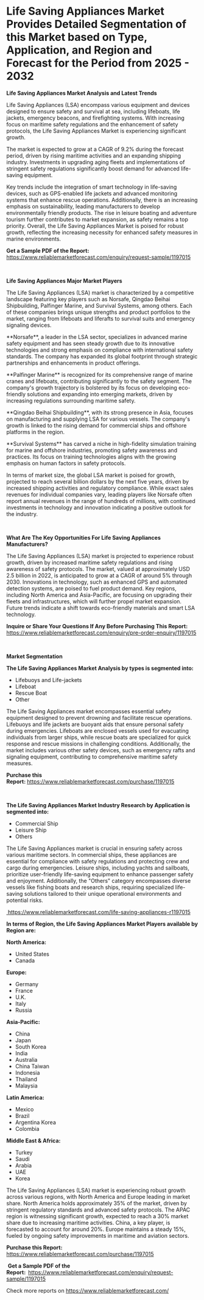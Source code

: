 <p><h1>Life Saving Appliances Market Provides Detailed Segmentation of this Market based on Type, Application, and Region and Forecast for the Period from 2025 - 2032</h1></p><p><strong>Life Saving Appliances Market Analysis and Latest Trends</strong></p>
<p><p>Life Saving Appliances (LSA) encompass various equipment and devices designed to ensure safety and survival at sea, including lifeboats, life jackets, emergency beacons, and firefighting systems. With increasing focus on maritime safety regulations and the enhancement of safety protocols, the Life Saving Appliances Market is experiencing significant growth. </p><p>The market is expected to grow at a CAGR of 9.2% during the forecast period, driven by rising maritime activities and an expanding shipping industry. Investments in upgrading aging fleets and implementations of stringent safety regulations significantly boost demand for advanced life-saving equipment. </p><p>Key trends include the integration of smart technology in life-saving devices, such as GPS-enabled life jackets and advanced monitoring systems that enhance rescue operations. Additionally, there is an increasing emphasis on sustainability, leading manufacturers to develop environmentally friendly products. The rise in leisure boating and adventure tourism further contributes to market expansion, as safety remains a top priority. Overall, the Life Saving Appliances Market is poised for robust growth, reflecting the increasing necessity for enhanced safety measures in marine environments.</p></p>
<p><strong>Get a Sample PDF of the Report:&nbsp;</strong> <a href="https://www.reliablemarketforecast.com/enquiry/request-sample/1197015?utm_campaign=3120&utm_medium=2&utm_source=Github&utm_content=ia&utm_term=10042025&utm_id=life-saving-appliances">https://www.reliablemarketforecast.com/enquiry/request-sample/1197015</a></p>
<p>&nbsp;</p>
<p><strong>Life Saving Appliances Major Market Players</strong></p>
<p><p>The Life Saving Appliances (LSA) market is characterized by a competitive landscape featuring key players such as Norsafe, Qingdao Beihai Shipbuilding, Palfinger Marine, and Survival Systems, among others. Each of these companies brings unique strengths and product portfolios to the market, ranging from lifeboats and liferafts to survival suits and emergency signaling devices.</p><p>**Norsafe**, a leader in the LSA sector, specializes in advanced marine safety equipment and has seen steady growth due to its innovative technologies and strong emphasis on compliance with international safety standards. The company has expanded its global footprint through strategic partnerships and enhancements in product offerings.</p><p>**Palfinger Marine** is recognized for its comprehensive range of marine cranes and lifeboats, contributing significantly to the safety segment. The company's growth trajectory is bolstered by its focus on developing eco-friendly solutions and expanding into emerging markets, driven by increasing regulations surrounding maritime safety.</p><p>**Qingdao Beihai Shipbuilding**, with its strong presence in Asia, focuses on manufacturing and supplying LSA for various vessels. The company's growth is linked to the rising demand for commercial ships and offshore platforms in the region.</p><p>**Survival Systems** has carved a niche in high-fidelity simulation training for marine and offshore industries, promoting safety awareness and practices. Its focus on training technologies aligns with the growing emphasis on human factors in safety protocols.</p><p>In terms of market size, the global LSA market is poised for growth, projected to reach several billion dollars by the next five years, driven by increased shipping activities and regulatory compliance. While exact sales revenues for individual companies vary, leading players like Norsafe often report annual revenues in the range of hundreds of millions, with continued investments in technology and innovation indicating a positive outlook for the industry.</p></p>
<p>&nbsp;</p>
<p><strong>What Are The Key Opportunities For Life Saving Appliances Manufacturers?</strong></p>
<p><p>The Life Saving Appliances (LSA) market is projected to experience robust growth, driven by increased maritime safety regulations and rising awareness of safety protocols. The market, valued at approximately USD 2.5 billion in 2022, is anticipated to grow at a CAGR of around 5% through 2030. Innovations in technology, such as enhanced GPS and automated detection systems, are poised to fuel product demand. Key regions, including North America and Asia-Pacific, are focusing on upgrading their fleets and infrastructures, which will further propel market expansion. Future trends indicate a shift towards eco-friendly materials and smart LSA technology.</p></p>
<p><strong>Inquire or Share Your Questions If Any Before Purchasing This Report:</strong> <a href="https://www.reliablemarketforecast.com/enquiry/pre-order-enquiry/1197015?utm_campaign=3120&utm_medium=2&utm_source=Github&utm_content=ia&utm_term=10042025&utm_id=life-saving-appliances">https://www.reliablemarketforecast.com/enquiry/pre-order-enquiry/1197015</a></p>
<p>&nbsp;</p>
<p><strong>Market Segmentation</strong></p>
<p><strong>The Life Saving Appliances Market Analysis by types is segmented into:</strong></p>
<p><ul><li>Lifebuoys and Life-jackets</li><li>Lifeboat</li><li>Rescue Boat</li><li>Other</li></ul></p>
<p><p>The Life Saving Appliances market encompasses essential safety equipment designed to prevent drowning and facilitate rescue operations. Lifebuoys and life jackets are buoyant aids that ensure personal safety during emergencies. Lifeboats are enclosed vessels used for evacuating individuals from larger ships, while rescue boats are specialized for quick response and rescue missions in challenging conditions. Additionally, the market includes various other safety devices, such as emergency rafts and signaling equipment, contributing to comprehensive maritime safety measures.</p></p>
<p><strong>Purchase this Report:&nbsp;</strong><a href="https://www.reliablemarketforecast.com/purchase/1197015?utm_campaign=3120&utm_medium=2&utm_source=Github&utm_content=ia&utm_term=10042025&utm_id=life-saving-appliances">https://www.reliablemarketforecast.com/purchase/1197015</a></p>
<p>&nbsp;</p>
<p><strong>The Life Saving Appliances Market Industry Research by Application is segmented into:</strong></p>
<p><ul><li>Commercial Ship</li><li>Leisure Ship</li><li>Others</li></ul></p>
<p><p>The Life Saving Appliances market is crucial in ensuring safety across various maritime sectors. In commercial ships, these appliances are essential for compliance with safety regulations and protecting crew and cargo during emergencies. Leisure ships, including yachts and sailboats, prioritize user-friendly life-saving equipment to enhance passenger safety and enjoyment. Additionally, the "Others" category encompasses diverse vessels like fishing boats and research ships, requiring specialized life-saving solutions tailored to their unique operational environments and potential risks.</p></p>
<p><a href="https://www.reliablemarketforecast.com/life-saving-appliances-r1197015?utm_campaign=3120&utm_medium=2&utm_source=Github&utm_content=ia&utm_term=10042025&utm_id=life-saving-appliances">&nbsp;https://www.reliablemarketforecast.com/life-saving-appliances-r1197015</a></p>
<p><strong>In terms of Region, the Life Saving Appliances Market Players available by Region are:</strong></p>
<p>
    <p> <strong> North America: </strong>
        <ul>
            <li>United States</li>
            <li>Canada</li>
        </ul>
        </p> 
    <p> <strong> Europe: </strong>
        <ul>
            <li>Germany</li>
            <li>France</li>
            <li>U.K.</li>
            <li>Italy</li>
            <li>Russia</li>
        </ul>
        </p> 
    <p> <strong> Asia-Pacific: </strong>
        <ul>
            <li>China</li>
            <li>Japan</li>
            <li>South Korea</li>
            <li>India</li>
            <li>Australia</li>
            <li>China Taiwan</li>
            <li>Indonesia</li>
            <li>Thailand</li>
            <li>Malaysia</li>
        </ul>
        </p> 
    <p> <strong> Latin America: </strong>
        <ul>
            <li>Mexico</li>
            <li>Brazil</li>
            <li>Argentina Korea</li>
            <li>Colombia</li>
        </ul>
        </p> 
    <p> <strong> Middle East & Africa: </strong>
        <ul>
            <li>Turkey</li>
            <li>Saudi</li>
            <li>Arabia</li>
            <li>UAE</li>
            <li>Korea</li>
        </ul>
    </p>
    </p>
<p><p>The Life Saving Appliances (LSA) market is experiencing robust growth across various regions, with North America and Europe leading in market share. North America holds approximately 35% of the market, driven by stringent regulatory standards and advanced safety protocols. The APAC region is witnessing significant growth, expected to reach a 30% market share due to increasing maritime activities. China, a key player, is forecasted to account for around 20%. Europe maintains a steady 15%, fueled by ongoing safety improvements in maritime and aviation sectors.</p></p>
<p><strong>Purchase this Report: </strong><a href="https://www.reliablemarketforecast.com/purchase/1197015?utm_campaign=3120&utm_medium=2&utm_source=Github&utm_content=ia&utm_term=10042025&utm_id=life-saving-appliances">https://www.reliablemarketforecast.com/purchase/1197015</a></p>
<p>&nbsp;<strong>Get a Sample PDF of the Report:&nbsp;&nbsp;</strong><a href="https://www.reliablemarketforecast.com/enquiry/request-sample/1197015?utm_campaign=3120&utm_medium=2&utm_source=Github&utm_content=ia&utm_term=10042025&utm_id=life-saving-appliances">https://www.reliablemarketforecast.com/enquiry/request-sample/1197015</a></p>
<p><strong></strong></p>
<p>Check more reports on <a href="https://www.reliablemarketforecast.com/?utm_campaign=3120&utm_medium=2&utm_source=Github&utm_content=ia&utm_term=10042025&utm_id=life-saving-appliances">https://www.reliablemarketforecast.com/</a></p>